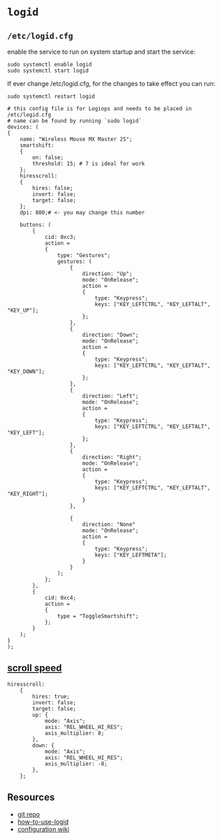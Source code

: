 # `logid`

## `/etc/logid.cfg`


enable the service to run on system startup and start the service:

```
sudo systemctl enable logid
sudo systemctl start logid
```

If ever change /etc/logid.cfg, for the changes to take effect you can run:

```
sudo systemctl restart logid
```

```
# this config file is for Logiops and needs to be placed in /etc/logid.cfg
# name can be found by running `sudo logid`
devices: (
{
    name: "Wireless Mouse MX Master 2S";
    smartshift:
    {
        on: false;
        threshold: 15; # 7 is ideal for work
    };
    hiresscroll:
    {
        hires: false;
        invert: false;
        target: false;
    };
    dpi: 800;# <- you may change this number

    buttons: (
        {
            cid: 0xc3;
            action =
            {
                type: "Gestures";
                gestures: (
                    {
                        direction: "Up";
                        mode: "OnRelease";
                        action =
                        {
                            type: "Keypress";
                            keys: ["KEY_LEFTCTRL", "KEY_LEFTALT",  "KEY_UP"];
                        };
                    },
                    {
                        direction: "Down";
                        mode: "OnRelease";
                        action =
                        {
                            type: "Keypress";
                            keys: ["KEY_LEFTCTRL", "KEY_LEFTALT", "KEY_DOWN"];
                        };
                    },
                    {
                        direction: "Left";
                        mode: "OnRelease";
                        action =
                        {
                            type: "Keypress";
                            keys: ["KEY_LEFTCTRL", "KEY_LEFTALT", "KEY_LEFT"];
                        };
                    },
                    {
                        direction: "Right";
                        mode: "OnRelease";
                        action =
                        {
                            type: "Keypress";
                            keys: ["KEY_LEFTCTRL", "KEY_LEFTALT", "KEY_RIGHT"];
                        }
                    },

                    {
                        direction: "None"
                        mode: "OnRelease";
                        action =
                        {
                            type: "Keypress";
                            keys: ["KEY_LEFTMETA"];
                        }
                    }
                );
            };
        },
        {
            cid: 0xc4;
            action =
            {
                type = "ToggleSmartshift";
            };
        }
    );
}
);
```

## [scroll speed](https://github.com/PixlOne/logiops/issues/116)

```
hiresscroll:
    {
        hires: true;
        invert: false;
        target: false;
        up: {
            mode: "Axis";
            axis: "REL_WHEEL_HI_RES";
            axis_multiplier: 8;
        },
        down: {
            mode: "Axis";
            axis: "REL_WHEEL_HI_RES";
            axis_multiplier: -8;
        },
    };
```


## Resources

* [git repo](https://github.com/PixlOne/logiops/tree/master/src/logid)
* [how-to-use-logid](https://askubuntu.com/questions/1149310/logitech-mx-master-2s-via-bluetooth-change-pointer-speed/1246278#1246278)
* [configuration wiki](https://github.com/PixlOne/logiops/wiki/Configuration)